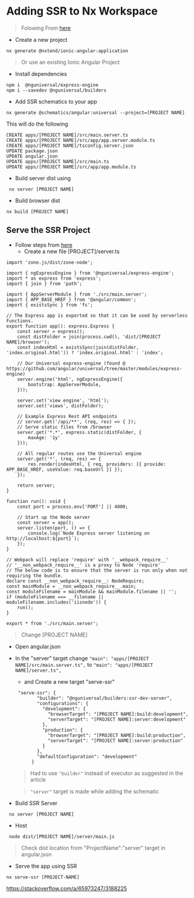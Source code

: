 # Adding SSR to Nx Workspace

> Folowing From [here](https://blog.nrwl.io/server-side-rendering-ssr-with-angular-for-nx-workspaces-14e2414ca532)


* Create a new project 

```
nx generate @nxtend/ionic-angular:application
```

> Or use an existing Ionic Angular Project


* Install dependencies
```
npm i  @nguniversal/express-engine
npm i --savedev @nguniversal/builders
```

* Add SSR schematics to your app

```
nx generate @schematics/angular:universal --project=[PROJECT NAME]
```

This will do the following

```
CREATE apps/[PROJECT NAME]/src/main.server.ts
CREATE apps/[PROJECT NAME]/src/app/app.server.module.ts
CREATE apps/[PROJECT NAME]/tsconfig.server.json
UPDATE package.json
UPDATE angular.json
UPDATE apps/[PROJECT NAME]/src/main.ts
UPDATE apps/[PROJECT NAME]/src/app/app.module.ts
```


* Build server dist using

```
 nx server [PROJECT NAME]
```

* Build browser dist

```
nx build [PROJECT NAME]
```


## Serve the SSR Project

* Follow steps from [here](https://blog.nrwl.io/server-side-rendering-ssr-with-angular-for-nx-workspaces-14e2414ca532)
  * Create a new file [PROJECT]/server.ts


```
import 'zone.js/dist/zone-node';

import { ngExpressEngine } from '@nguniversal/express-engine';
import * as express from 'express';
import { join } from 'path';

import { AppServerModule } from './src/main.server';
import { APP_BASE_HREF } from '@angular/common';
import { existsSync } from 'fs';

// The Express app is exported so that it can be used by serverless Functions.
export function app(): express.Express {
    const server = express();
    const distFolder = join(process.cwd(), 'dist/[PROJECT NAME]/browser');
    const indexHtml = existsSync(join(distFolder, 'index.original.html')) ? 'index.original.html' : 'index';

    // Our Universal express-engine (found @ https://github.com/angular/universal/tree/master/modules/express-engine)
    server.engine('html', ngExpressEngine({
        bootstrap: AppServerModule,
    }));

    server.set('view engine', 'html');
    server.set('views', distFolder);

    // Example Express Rest API endpoints
    // server.get('/api/**', (req, res) => { });
    // Serve static files from /browser
    server.get('*.*', express.static(distFolder, {
        maxAge: '1y'
    }));

    // All regular routes use the Universal engine
    server.get('*', (req, res) => {
        res.render(indexHtml, { req, providers: [{ provide: APP_BASE_HREF, useValue: req.baseUrl }] });
    });

    return server;
}

function run(): void {
    const port = process.env['PORT'] || 4000;

    // Start up the Node server
    const server = app();
    server.listen(port, () => {
        console.log(`Node Express server listening on http://localhost:${port}`);
    });
}

// Webpack will replace 'require' with '__webpack_require__'
// '__non_webpack_require__' is a proxy to Node 'require'
// The below code is to ensure that the server is run only when not requiring the bundle.
declare const __non_webpack_require__: NodeRequire;
const mainModule = __non_webpack_require__.main;
const moduleFilename = mainModule && mainModule.filename || '';
if (moduleFilename === __filename || moduleFilename.includes('iisnode')) {
    run();
}

export * from './src/main.server';

```

> Change [PROJECT NAME]

  * Open angular.json

* In the "server" target change `"main": "apps/[PROJECT NAME]/src/main.server.ts",` to `"main": "apps/[PROJECT NAME]/server.ts",`

  * and Create a new target "serve-ssr"
  ```
   "serve-ssr": {
          "builder": "@nguniversal/builders:ssr-dev-server",
          "configurations": {
            "development": {
              "browserTarget": "[PROJECT NAME]:build:development",
              "serverTarget": "[PROJECT NAME]:server:development"
            },
            "production": {
              "browserTarget": "[PROJECT NAME]:build:production",
              "serverTarget": "[PROJECT NAME]:server:production"
            }
          },
          "defaultConfiguration": "development"
        }
  ```
  > Had to use `"builder"` instead of executor as suggested in the article
  
  > `"server"` target is made while adding the schematic




* Build SSR Server

```
 nx server [PROJECT NAME]
 ```
 
* Host 

```
 node dist/[PROJECT NAME]/server/main.js 
```

> Check dist location from "ProjectName":"server" target in angular.json



* Serve the app using SSR

```
nx serve-ssr [PROJECT-NAME]
```


https://stackoverflow.com/a/65973247/3188225

